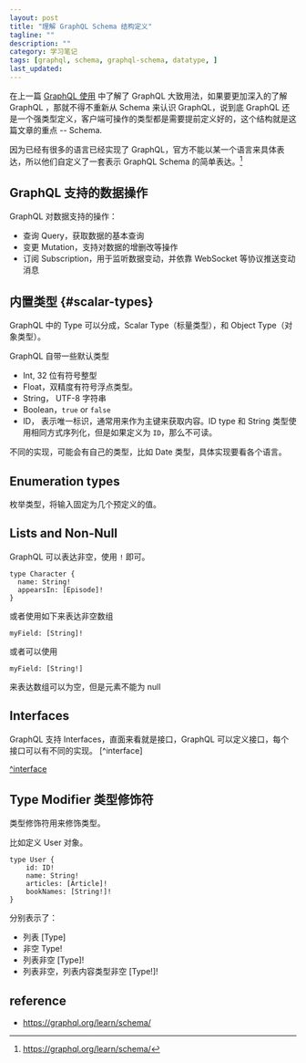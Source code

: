 ```yaml
---
layout: post
title: "理解 GraphQL Schema 结构定义"
tagline: ""
description: ""
category: 学习笔记
tags: [graphql, schema, graphql-schema, datatype, ]
last_updated:
---
```


在上一篇 [GraphQL 使用](/post/2019/09/graphql-use.html) 中了解了 GraphQL 大致用法，如果要更加深入的了解 GraphQL ，那就不得不重新从 Schema 来认识 GraphQL，说到底 GraphQL 还是一个强类型定义，客户端可操作的类型都是需要提前定义好的，这个结构就是这篇文章的重点 -- Schema.

因为已经有很多的语言已经实现了 GraphQL，官方不能以某一个语言来具体表达，所以他们自定义了一套表示 GraphQL Schema 的简单表达。[^schema]

[^schema]: https://graphql.org/learn/schema/

## GraphQL 支持的数据操作
GraphQL 对数据支持的操作：

- 查询 Query，获取数据的基本查询
- 变更 Mutation，支持对数据的增删改等操作
- 订阅 Subscription，用于监听数据变动，并依靠 WebSocket 等协议推送变动消息


## 内置类型 {#scalar-types}
GraphQL 中的 Type 可以分成，Scalar Type（标量类型），和 Object Type（对象类型）。


GraphQL 自带一些默认类型

- Int, 32 位有符号整型
- Float，双精度有符号浮点类型。
- String， UTF-8 字符串
- Boolean，`true` or `false`
- ID， 表示唯一标识，通常用来作为主键来获取内容。ID type 和 String 类型使用相同方式序列化，但是如果定义为 `ID`，那么不可读。

不同的实现，可能会有自己的类型，比如 Date 类型，具体实现要看各个语言。

## Enumeration types
枚举类型，将输入固定为几个预定义的值。

## Lists and Non-Null
GraphQL 可以表达非空，使用 `!` 即可。

	type Character {
	  name: String!
	  appearsIn: [Episode]!
	}

或者使用如下来表达非空数组

	myField: [String]!

或者可以使用

	myField: [String!]

来表达数组可以为空，但是元素不能为 null

## Interfaces
GraphQL 支持 Interfaces，直面来看就是接口，GraphQL 可以定义接口，每个接口可以有不同的实现。 [^interface]

[^interface](https://graphql.org/learn/schema/#interfaces)

## Type Modifier 类型修饰符
类型修饰符用来修饰类型。

比如定义 User 对象。

```
type User {
    id: ID!
    name: String!
    articles: [Article]!
    bookNames: [String!]!
}
```

分别表示了：

- 列表 [Type]
- 非空 Type!
- 列表非空 [Type]!
- 列表非空，列表内容类型非空 [Type!]!

## reference

- <https://graphql.org/learn/schema/>
